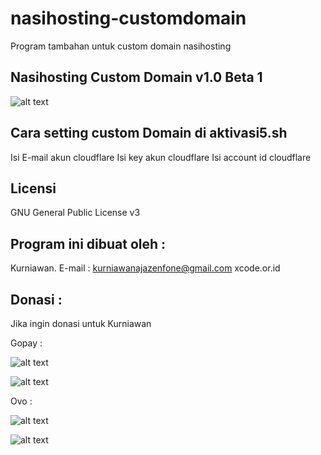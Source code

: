 # nasihosting-customdomain
Program tambahan untuk custom domain nasihosting

Nasihosting Custom Domain v1.0 Beta 1
--------------------
![alt text](http://xcode.or.id/04_small-logo.png)


Cara setting custom Domain di aktivasi5.sh
----------------------------------------------------------
Isi E-mail akun cloudflare
Isi key akun cloudflare
Isi account id cloudflare

Licensi
-------
GNU General Public License v3

Program ini dibuat oleh :
--------------------------------------------
Kurniawan. E-mail : kurniawanajazenfone@gmail.com
xcode.or.id


Donasi :
--------
Jika ingin donasi untuk Kurniawan

Gopay :

![alt text](https://kurniawan.xcode.or.id/gofood.png)

![alt text](https://kurniawan.xcode.or.id/gopay.png)

Ovo :

![alt text](https://kurniawan.xcode.or.id/ovo3.png)

![alt text](https://kurniawan.xcode.or.id/ovo2.png)

